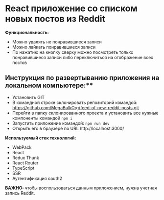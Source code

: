 # React приложение со списком новых постов из Reddit

**Функциональность:**

- Можно удалять не понравившиеся записи
- Можно лайкать понравившиеся записи
- По нажатию на кнопку сверху можно посмотреть только понравившиеся записи либо переключиться на отображение всех постов

## Инструкция по развертыванию приложения на локальном компьютере:**

- Установить GIT
- В командной строке склонировать репозиторий командой: https://github.com/MegaBulkOrg/feed-of-new-reddit-posts.git
- Перейти в папку склонированного проекта и установить все нужные компоненты командой `npm i`
- Запустить приложение командой: `npm run dev`
- Открыть его в браузере по URL http://localhost:3000/

**Используемый стек технологий:**

- WebPack
- React
- Redux Thunk
- React Router
- TypeScript
- SSR
- Аутентификация oauth2

**ВАЖНО:** чтобы воспользоваться данным приложением, нужна учетная запись Reddit.
